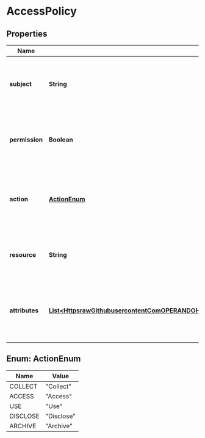 
# AccessPolicy

## Properties
Name | Type | Description | Notes
------------ | ------------- | ------------- | -------------
**subject** | **String** | A description of the subject who the policies grants/doesn&#39;t grant to carry out.  |  [optional]
**permission** | **Boolean** | Grant or deny the subject access to the resource via the operation defined in this policy  |  [optional]
**action** | [**ActionEnum**](#ActionEnum) | The action being carried out on the private date e.g. accessing, disclosing to a third party.   |  [optional]
**resource** | **String** | The identifier of the resource that the policy concerns (e.g. URL)  |  [optional]
**attributes** | [**List&lt;HttpsrawGithubusercontentComOPERANDOH2020opApiDocmasterdefinitionsPolicyAttributeYamlPolicyAttribute&gt;**](HttpsrawGithubusercontentComOPERANDOH2020opApiDocmasterdefinitionsPolicyAttributeYamlPolicyAttribute.md) | The set of context attributes attached to the policy (e.g. subject role, subject purpose)  |  [optional]


<a name="ActionEnum"></a>
## Enum: ActionEnum
Name | Value
---- | -----
COLLECT | &quot;Collect&quot;
ACCESS | &quot;Access&quot;
USE | &quot;Use&quot;
DISCLOSE | &quot;Disclose&quot;
ARCHIVE | &quot;Archive&quot;



